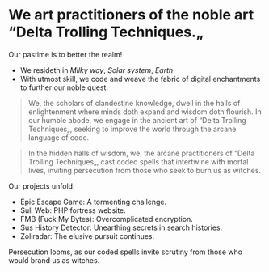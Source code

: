 We art practitioners of the noble art “Delta Trolling Techniques.„
==================================

Our pastime is to better the realm!

* We resideth in *Milky way*, *Solar system*, *Earth*
* With utmost skill, we code and weave the fabric of digital enchantments to further our noble quest.

> We, the scholars of clandestine knowledge, dwell in the halls of enlightenment where minds doth expand and wisdom doth flourish. In our humble abode, we engage in the ancient art of “Delta Trolling Techniques„, seeking to improve the world through the arcane language of code.

> In the hidden halls of wisdom, we, the arcane practitioners of “Delta Trolling Techniques„, cast coded spells that intertwine with mortal lives, inviting persecution from those who seek to burn us as witches.

Our projects unfold:
* Epic Escape Game: A tormenting challenge.
* Suli Web: PHP fortress website.
* FMB (Fuck My Bytes): Overcomplicated encryption.
* Sus History Detector: Unearthing secrets in search histories.
* Zoliradar: The elusive pursuit continues.

Persecution looms, as our coded spells invite scrutiny from those who would brand us as witches.
